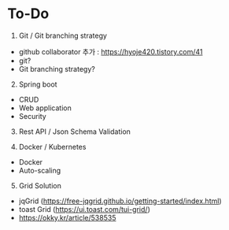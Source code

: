 # To-Do

1. Git / Git branching strategy
 - github collaborator 추가 : https://hyoje420.tistory.com/41
 - git?
 - Git branching strategy?

2. Spring boot 
 - CRUD
 - Web application
 - Security
 
3. Rest API / Json Schema Validation


4. Docker / Kubernetes
 - Docker
 - Auto-scaling
 

5. Grid Solution
 - jqGrid (https://free-jqgrid.github.io/getting-started/index.html)
 - toast Grid (https://ui.toast.com/tui-grid/)
 - https://okky.kr/article/538535
